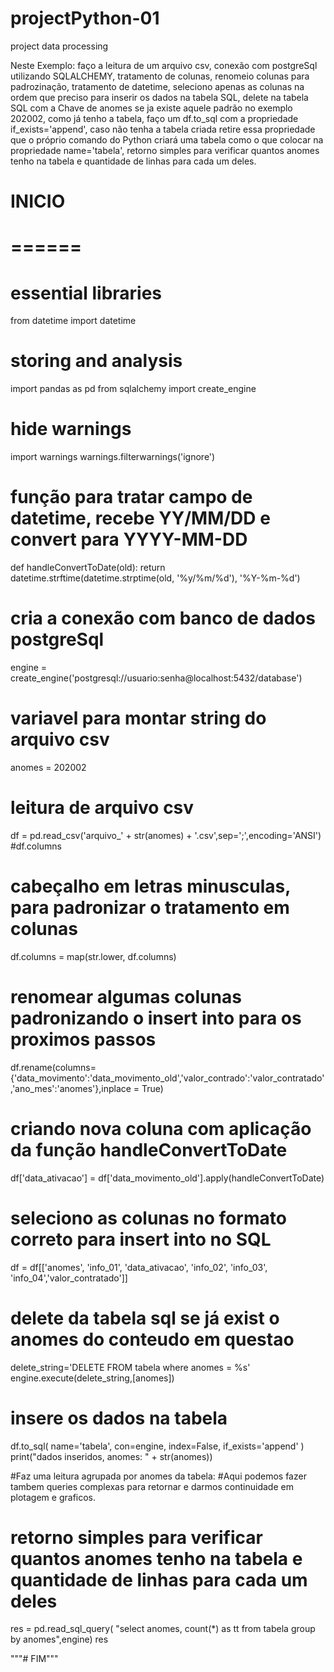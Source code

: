 # projectPython-01
project data processing

Neste Exemplo: 
  faço a leitura de um arquivo csv, 
  conexão com postgreSql utilizando SQLALCHEMY, 
  tratamento de colunas,
  renomeio colunas para padrozinação,
  tratamento de datetime,
  seleciono apenas as colunas na ordem que preciso para inserir os dados na tabela SQL,
  delete na tabela SQL com a Chave de anomes se ja existe aquele padrão no exemplo 202002,
  como já tenho a tabela, faço um df.to_sql com a propriedade if_exists='append', caso não tenha a tabela criada
    retire essa propriedade que o próprio comando do Python criará uma tabela como o que colocar na propriedade name='tabela',
  retorno simples para verificar quantos anomes tenho na tabela e quantidade de linhas para cada um deles.





# INICIO
# ======

# essential libraries
from datetime import datetime

# storing and analysis
import pandas as pd
from sqlalchemy import create_engine

# hide warnings
import warnings
warnings.filterwarnings('ignore')


# função para tratar campo de datetime, recebe YY/MM/DD e convert para YYYY-MM-DD
def handleConvertToDate(old):
    return datetime.strftime(datetime.strptime(old, '%y/%m/%d'), '%Y-%m-%d')
	
# cria a conexão com banco de dados postgreSql
engine = create_engine('postgresql://usuario:senha@localhost:5432/database')	

# variavel para montar string do arquivo csv
anomes = 202002

# leitura de arquivo csv
df = pd.read_csv('arquivo_' + str(anomes) + '.csv',sep=';',encoding='ANSI')
#df.columns

# cabeçalho em letras minusculas, para padronizar o tratamento em colunas
df.columns = map(str.lower, df.columns)

# renomear algumas colunas padronizando o insert into para os proximos passos
df.rename(columns={'data_movimento':'data_movimento_old','valor_contrado':'valor_contratado','ano_mes':'anomes'},inplace = True)

# criando nova coluna com aplicação da função handleConvertToDate
df['data_ativacao'] = df['data_movimento_old'].apply(handleConvertToDate)

# seleciono as colunas no formato correto para insert into no SQL
df = df[['anomes', 'info_01', 'data_ativacao', 'info_02', 'info_03',
       'info_04','valor_contratado']]

# delete da tabela sql se já exist o anomes do conteudo em questao
delete_string='DELETE FROM tabela where anomes = %s'
engine.execute(delete_string,[anomes]) 

# insere os dados na tabela
df.to_sql(
    name='tabela',
    con=engine,
    index=False, 
    if_exists='append'
)
print("dados inseridos, anomes: " + str(anomes))

 
#Faz uma leitura agrupada por anomes da tabela:
#Aqui podemos fazer tambem queries complexas para retornar e darmos continuidade em plotagem e graficos.		

# retorno simples para verificar quantos anomes tenho na tabela e quantidade de linhas para cada um deles
res = pd.read_sql_query( "select anomes, count(*) as tt from tabela group by anomes",engine)
res

"""# FIM"""

